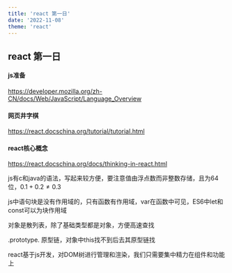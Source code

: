```yaml
---
title: 'react 第一日'
date: '2022-11-08'
theme: 'react'
---
```


## react 第一日
#### js准备
https://developer.mozilla.org/zh-CN/docs/Web/JavaScript/Language_Overview
#### 网页井字棋
https://react.docschina.org/tutorial/tutorial.html
#### react核心概念
https://react.docschina.org/docs/thinking-in-react.html

js有c和java的语法，写起来较方便，要注意值由浮点数而非整数存储，且为64位，$0.1+0.2\not =0.3$

js中语句块是没有作用域的，只有函数有作用域，var在函数中可见，ES6中let和const可以为块作用域

对象是散列表，除了基础类型都是对象，方便高速查找

.prototype. 原型链，对象中this找不到后去其原型链找


react基于js开发，对DOM树进行管理和渲染，我们只需要集中精力在组件和功能上